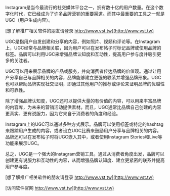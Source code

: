 Instagram是当今最流行的社交媒体平台之一，拥有数十亿的用户数量。在这个数字化时代，它已经成为了许多品牌营销的重要渠道。而其中最重要的工具之一就是UGC（用户生成内容）。

[想了解推广相关软件的朋友请登录 http://www.vst.tw](http://www.vst.tw)

UGC是指用户自发创建和分享的内容，例如照片、视频和评论等。在Instagram上，UGC经常与品牌相关联，因为用户可以在发布帖子时标记品牌或使用品牌的标签。品牌可以利用UGC来增强品牌认知度和互动性，提高用户参与度并吸引更多的关注者。

UGC可以用来展示品牌的产品或服务，并向消费者传达品牌的价值观。通过让用户分享自己与品牌相关的内容，品牌能够建立更强的联系并增强品牌形象。UGC也可以帮助品牌实现社交证明，即通过其他用户的推荐或评论来证明品牌的优越性和可靠性。

除了增强品牌认知度，UGC还可以提供大量的有价值的内容，可以用来丰富品牌的内容库，为未来的营销活动提供素材。而且，UGC通常比品牌自己创建的内容更真实、更有说服力，因为它来自于消费者的角度和经验。

Instagram上的UGC可以通过多种方式展示。品牌可以使用标签或特定的hashtag来跟踪用户生成的内容，或者设立UGC比赛来鼓励用户分享与品牌相关的内容。品牌还可以在发布帖子时将UGC嵌入其中，或者使用Instagram Stories和Live等功能来展示UGC。

总之，UGC是一个强大的Instagram营销工具。通过从消费者角度出发，品牌可以创建更有说服力和互动性的内容，从而增强品牌认知度、建立更紧密的联系并提高用户参与度。

[想了解推广相关软件的朋友请登录 http://www.vst.tw](http://www.vst.tw)


[访问软件官网 http://www.vst.tw](http://www.vst.tw)
